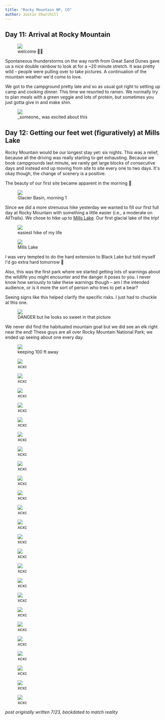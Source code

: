 ```yaml
---
title: "Rocky Mountain NP, CO"
author: Justin Churchill
---
```


## Day 11: Arrival at Rocky Mountain
<!-- double rainbow -->
<figure>
    <img src="https://lh3.googleusercontent.com/pw/AM-JKLXnN2t8wRxelI3F9r9s6IyojsmKRF-imyfP-b871Vp2T1L3xhhcTrcoP_Aff8Asl-1fhUL5WUMkw1yAD7N5grLmmyiATY04tFg_5BY96vpkfC3EW7CbMDpV5skRFj_k_mqHnxXBNfYvps5efq3zCckbew=w1862-h1396-no?authuser=0">
    <figcaption>welcome 🌈🌈</figcaption>
</figure>

Spontaneous thunderstorms on the way north from Great Sand Dunes gave us a nice double rainbow to look at for a ~20 minute stretch. It was pretty wild – people were pulling over to take pictures. A continuation of the mountain weather we'd come to love.

We got to the campground pretty late and so as usual got right to setting up camp and cooking dinner. This time we resorted to ramen. We normally try to plan meals with a green veggie and lots of protein, but sometimes you just gotta give in and make shin.

<!-- making ramen -->
<figure>
    <img src="https://lh3.googleusercontent.com/pw/AM-JKLVljaOESgbvJWqRnzND06rDfrWe0dPjduBajf7YkuRvUlz_fxr-6lEW070KFRsBpdaKkc9w_OQagoHRfGsVdUFryQC-XBE7AsvLy2rx7cPK3HE4z59USGpqTgqHQWfGKiQrlrqb6sav5Di2_Xl_eufLhA=w1862-h1396-no?authuser=0">
    <figcaption>_someone_ was excited about this</figcaption>
</figure>

## Day 12: Getting our feet wet (figuratively) at Mills Lake

Rocky Mountain would be our longest stay yet: six nights. This was a relief, because all the driving was really starting to get exhausting. Because we book campgrounds last minute, we rarely get large blocks of consecutive days and instead end up moving from site to site every one to two days. It's okay though, the change of scenery is a positive.

The beauty of our first site became apparent in the morning 🌄

<!-- first campground at glacier basin -->
<figure>
    <img src="https://lh3.googleusercontent.com/pw/AM-JKLVcpKZWdJPE0hsp5C7nWEEdNG5PM-TM_48EJ8sDExBoo17dSXnBRwiiwfuPt_FAZBhiQxda3v-n2ygRBrbSCAO5YxlPmyC74BZhnJ3u3ZAkBembDeROvgvcYpWZHBG-MIVHLCJt-LdqUgK7nsmVfOWosQ=w1862-h1396-no?authuser=0">
    <figcaption>Glacier Basin, morning 1</figcaption>
</figure>

Since we did a more strenuous hike yesterday we wanted to fill our first full day at Rocky Mountain with something a little easier (i.e., a moderate on AllTrails). We chose to hike up to [Mills Lake](https://www.alltrails.com/trail/us/colorado/mills-lake-via-glacier-gorge-trail?u=m). Our first glacial lake of the trip!

<!-- standing on rock at mills lake of first hike -->
<figure>
    <img src="https://lh3.googleusercontent.com/pw/AM-JKLVsFlOg8fmMmDjITm2GkuSzIIOEj5acLSG7qKsECAw9SOLCdvw7H6BjtMZ_QAv0_ia4CakqwEAprvb1weYkob1qCcj6sN2TgDbLSWkDjUGgIe4ub92TCkZ8Lj5xKm9ESVsRI0eApWiNNZvuTKCraqqoxQ=w1862-h1396-no?authuser=0">
    <figcaption>easiest hike of my life</figcaption>
</figure>

<!-- mills lake -->
<figure>
    <img src="https://lh3.googleusercontent.com/pw/AM-JKLXAepeidH3EGxmCDUwnhL63ebMRCp5Y_oIzVRuQxBRQfLplakGfXYPOUWD3ozHtwyweSX8Jg4O5K8JaME4C91r0uY7WQjkJKe94MxPqtbXn_oe070TYXFkVX0TcAB2S1OYvO_6loZF6jKmhtNxCZ9PP7w=w1862-h1396-no?authuser=0">
    <figcaption>Mills Lake</figcaption>
</figure>

I was very tempted to do the hard extension to Black Lake but told myself I'd go extra hard tomorrow 💪

Also, this was the first park where we started getting lots of warnings about the wildlife you might encounter and the danger it poses to you. I never know how seriously to take these warnings though – am I the intended audience, or is it more the sort of person who tries to pet a bear?

Seeing signs like this helped clarify the specific risks. I just had to chuckle at this one. 

<!-- habituated mountain goat sign -->
<figure>
    <img src="https://lh3.googleusercontent.com/pw/AM-JKLU28cM-nXsyPoNfIZgxLG5G1m6YciFWKU7jbVUVBMm8N3PDA5YIFs5FRK1p5ysaZSE_St88KtdQlEdxt7Q-tg-4wnaQWQbykttI3TS5K46Bl73DzHlvHn2oG9in0VlPsk4gU9FJF3X7__IqP9ysQzy-Xg=w1862-h1396-no?authuser=0">
    <figcaption>DANGER but he looks so sweet in that picture</figcaption>
</figure>

We never did find the habituated mountain goat but we did see an elk right near the end! These guys are all over Rocky Mountain National Park; we ended up seeing about one every day.

<!-- elk at end of mills lake -->
<figure>
    <img src="https://lh3.googleusercontent.com/pw/AM-JKLVewhSwuAl7mNzC7GNW1HH6lJK8hyM-Yn1GVf1SDo44DR5XOkud_jM-820310B-ITNZamP4VosdKJis9pNsVbZNgottsyoWQEX_3Xq0I2JiQSzkdALf2QtOKI2Z46Z-MO-6UirOoastlyvnvBweyw10Ww=w1862-h1396-no?authuser=0">
    <figcaption>keeping 100 ft away</figcaption>
</figure>


<!-- judy at dream lake overlook, on the way up to flattop -->
<figure>
    <img src="https://lh3.googleusercontent.com/pw/AM-JKLUKaAjW5hqse6Aczt_zNooUMF8mj0xktJYuf9Oqd3ES3vWw1nXwaXnFAc-k1NwL2pZTRrodKMF0urSE-uarzYF5vp4RGBit7y6Ur9N4EXLBj8l6fx4TipA1nbOXiUaTs4OyS6CuQKTRlyUTGVUwj5thMw=w1862-h1396-no?authuser=0">
    <figcaption>xcxc</figcaption>
</figure>



<!-- posing marmot on way up to flattop -->
<figure>
    <img src="https://lh3.googleusercontent.com/pw/AM-JKLUUTJFehn9dX82dvadwLboqNkP4dEAsYi0aUJeiM4vr_hoENLqzsfBwdpXmEhKJ8ruVs5NrIClHicpisw5fqUrnIRLy5Py5lkc0dltv7jvis8mgAAyyqTqHcDkB_84iNbTMAgpVbzWKyyTeAmgEMpm5cw=w1862-h1396-no?authuser=0">
    <figcaption>xcxc</figcaption>
</figure>


<!-- judy traversing snowfield just before flattop summit -->
<figure>
    <img src="https://lh3.googleusercontent.com/pw/AM-JKLVm3g6jww0xBMe2DfcC8FcLx37_Bv4J8KnMU50VAKBDe2n35xV1qmMuLhHAuKjk6-Z7wyNRW-JewBqBtgnD_K-U6kprQgiCjYxRhtPkZO24j20ucA3dPxCUlMmOgy5SSV759dkneGYBIM6kc8cDtraSDw=w1862-h1396-no?authuser=0">
    <figcaption>xcxc</figcaption>
</figure>


<!-- tyndall glacier danger sign -->
<figure>
    <img src="https://lh3.googleusercontent.com/pw/AM-JKLWUY4nj0m1P3yPN71gctCVyMdSFjR-pDlJmHuhjT-vDO5nxutQGIl0Sun_RaXfmtjspC8R4GhjdtMM5w3DN4Coy0Z8Jf7hgRmyrqKRj_hGWcmw_OOijy_SzfGF0DSGumalhluZhFdl5MHdw_pbxf5UwVA=w1862-h1396-no?authuser=0">
    <figcaption>xcxc</figcaption>
</figure>


<!-- me, made it to hallett peak -->
<figure>
    <img src="https://lh3.googleusercontent.com/pw/AM-JKLVAbtPJU6_SS-Vfalr0HdPbFH699lxpTjgo-WnypIJ0zUnmfsExc_6ZSdhxvNLOfAScnWCiiMQZKxj20MbqHsxagT8g19FsYtuz0vB0pr1ecoDcgjDr1gTdIERwUDQvF0HGVBCCe9W5xQfa-r1qnviivw=w1048-h1396-no?authuser=0">
    <figcaption>xcxc</figcaption>
</figure>


<!-- judy with elk looking in the bus window -->
<figure>
    <img src="https://lh3.googleusercontent.com/pw/AM-JKLWzXFGFefvzfmtkC-mS9H6iLNU8rQ2BGEm479Zgq2rjl3jgBHq6gTfRBI2mJay567xoErj2luGsOXSyrY4RmRR3cBpCHI4jvOPIa5vG7jwZGRTCC-LJt6jdQE4H5ny0DUQFYaTFRO4_4ZY1FRoRqaW9AQ=w1862-h1396-no?authuser=0">
    <figcaption>xcxc</figcaption>
</figure>


<!-- moraine park campground -->
<figure>
    <img src="https://lh3.googleusercontent.com/pw/AM-JKLVpLQ-hhEeg8aa8tSJ8FMUXJ12ECnASL0D0c7ldN6m5V5AbN8X8s_hIrzfxc1ZZ_0wTsWvdQUexd6uNiYj3TBFXRXM_HHGPILRx4M0qcS8r0Jeg6sa_OXiLAfCF30DV14_H3Px_HzKnh4vbXg7c4SJcYQ=w1862-h1396-no?authuser=0">
    <figcaption>xcxc</figcaption>
</figure>


<!-- judy me and ethan at bear/nymph lake -->
<figure>
    <img src="https://lh3.googleusercontent.com/pw/AM-JKLX4-4grwXv7OLuI4bGw9IBwiH2-zh_8rGVhhTPoLnQFi3j45dBV3hart85no3f65z52VPQG_lGIn6pKZq3Uvl9o3l5WI_1Dfi-j2HHIl6OvTSWOtYyQOjnWaZnHCFxMU4ffuiVCGnToveqE0YQSFiJp3A=w1860-h1396-no?authuser=0">
    <figcaption>xcxc</figcaption>
</figure>


<!-- judy and i at lake haiyaha -->
<figure>
    <img src="https://lh3.googleusercontent.com/pw/AM-JKLWJXL78OYra0lYBeOkR6GAv4FK8_gzu5h6F654Cr4g_r5c4AAFW0ZrWHTBuOtVQ0KXDbZsTyGH2IoQLdx4nfdlFR7KWW0SWYkLgqh-AHSfNojnKzGOgPvG5hUGZMaDSSBjR7ntfLPelaVMeeVDl2iYeTw=w1048-h1396-no?authuser=0">
    <figcaption>xcxc</figcaption>
</figure>


<!-- fourth of july double stacker -->
<figure>
    <img src="https://lh3.googleusercontent.com/pw/AM-JKLUPPggs6tjjJgQ8Wgf0Mne1IRPRv7gdOXyNvlfnqy1onG1Wj-KW1a5NVNrcvz12_erhjAKPSrrTtfgAJMNQ6vHIYIb1qoOPrtQBg-w9e4lLM1jlRiD63XkqYViY4TEgKxGq0yKGdUwKFwcz0LN9nv4Scw=w1048-h1396-no?authuser=0">
    <figcaption>xcxc</figcaption>
</figure>


<!-- judy making smores -->
<figure>
    <img src="https://lh3.googleusercontent.com/pw/AM-JKLXYC2uCl81Sj2waFOq-V9fCbVHMDXaFfL-TNgWwDh6G12Xqugf70iAPqEVxUfoEi8dlgg6CMXVj7V7AKi5nr4dThVvAIEtBp97_cznmGSsQuBt1wo7AFwGCf8e8hDRJzFKLTAzdA-sYhc40nqIvx8x5lA=w1862-h1396-no?authuser=0">
    <figcaption>xcxc</figcaption>
</figure>


<!-- nice sunset over the mountains that night -->
<figure>
    <img src="https://lh3.googleusercontent.com/pw/AM-JKLU4vF-AHAU1Jx7fHaSGb5OhDNdtrdqIdDAeFt5BiaA4jyAkuhTjjLPapzJAr8T-G7WNkPsde8a6k5TMh93kmktQtPwQCpqVf9EBjRlK8gibVATwVXgcnC3EZX1mQVpA-UWYvq4jDt7Tt5HAWwL1Cf7N9A=w1862-h1396-no?authuser=0">
    <figcaption>xcxc</figcaption>
</figure>


<!-- my perfect smore -->
<figure>
    <img src="https://lh3.googleusercontent.com/pw/AM-JKLWqC8o1OhSl0MekUVgiqUEoWuyS5Vmm_7QEojc9ZLHveFgTo3LeuiF4YAsg6p1g15rfUlBPgwpNFE3U7XKuh5AQT3rmZRxcjjFhuxpX1yX3TSAO_-yFQIhHqrh407t4GV-HeEkqwW0blRiGMd2kyOZXRQ=w1048-h1396-no?authuser=0">
    <figcaption>xcxc</figcaption>
</figure>


<!-- heading out to sky pond -->
<figure>
    <img src="https://lh3.googleusercontent.com/pw/AM-JKLW4ffWOZTq5fXpc-Ll9CysFdJ3WudaqspSpuPSXI3XkislcXkm0-mngzRjKd6Bg2s0lRjEwJDChBV05OZeuASaEkInRWpNcOnTozR3SUkGyA5wI2NT0lm-w_C1CfR7y9PZI7caA7BEJt9K0YZMhvxUudw=w1048-h1396-no?authuser=0">
    <figcaption>xcxc</figcaption>
</figure>


<!-- waterfall below sky pond -->
<figure>
    <img src="https://lh3.googleusercontent.com/pw/AM-JKLWHLVSF7ZR21ofKdQXx8cpAbUHO7Fs2WvzivrEmnbwjU0DTS3sYbdUkIPse323fXJ_ORVedbEUXxLkhIJ9ZIf1pCeEgxQbOUyviIq1E5cZCWzAnaNa7TJp7KlrYvUyq6n79hlJQh_hPu17oY4ncjta6dA=w1048-h1396-no?authuser=0">
    <figcaption>xcxc</figcaption>
</figure>


<!-- me partway up the rocky climb to sky pond looking down -->
<figure>
    <img src="https://lh3.googleusercontent.com/pw/AM-JKLX4MoLvWqWqRK_xYfrmiZl3TA5blhdVJOy_hb6qY2tyfFlkLzJ7YkrHIBJYbKv9fjW93FAUy2OczzAQ71-9gsw8MCR3iNS0Q7CNnCaze3ZDmczfA4hM3x3hmZXZamzejq-7peKd6QjPGxO6IzGOcS-h2w=w1048-h1396-no?authuser=0">
    <figcaption>xcxc</figcaption>
</figure>


<!-- ethan standing in front of sky pond -->
<figure>
    <img src="https://lh3.googleusercontent.com/pw/AM-JKLWT1ZppZBxhSIThL3EycJRYJF8nRmi7ayR9SlzAHk4B_tm3jvvtKzG04rikdP8fcJKcrLBO9y0Oenh8F78JQnnfStNbhgg_IPCUs7988BvzDyFp_GeEN0c2Rf1b6GK77Ti8KDpxLiY_nLsGUCgOOnLj5Q=w1862-h1396-no?authuser=0">
    <figcaption>xcxc</figcaption>
</figure>


<!-- me in front of calypso cascades / ouzel falls -->
<figure>
    <img src="https://lh3.googleusercontent.com/pw/AM-JKLXXcgXze854EoKuEobDkMxtSV65lF29SEmxcW7AiAoXBBMj6d4L144BXPhFSES4EGVtwzZ6jdE0CubOXcQq-z_T12Yv7r6qjQpC0P7tPZTy07qNIc02wfSjilWzC6Aa_-7ky-NWpm39I3elw5b5SPSVkQ=w1048-h1396-no?authuser=0">
    <figcaption>xcxc</figcaption>
</figure>


<!-- from car, entering the old fall river road -->
<figure>
    <img src="https://lh3.googleusercontent.com/pw/AM-JKLURevNZLxllgq9aQVF3i5qDCvvXze_zyzAmXJFHHBbkoUO2rwJnxTMTKfAaEy0tbR5KWxAS7d24j59GWBU0rmWUpt-P1FjIHqZAPdDtuI80SbO4xb9jIljBuFNSFXQGpCIQzh78NjjdXs9-plA9lvzcMQ=w1862-h1396-no?authuser=0">
    <figcaption>xcxc</figcaption>
</figure>


<!-- standing with long plow stick at alpine ridge -->
<figure>
    <img src="https://lh3.googleusercontent.com/pw/AM-JKLV2V195i1NHsnHl9hy2chb5qT4yzahPy40QNpmwTCp96pbj3p1I1gqKHUiKqK0zMLcKXaLueVCsFpnCP21S0TUq7xwI7ZT62B9Tf5tebSRH1cl3C53R-ZMPm1pbk8ukqCzfD3CeIHHybKEL3Cvf0h607w=w1862-h1396-no?authuser=0">
    <figcaption>xcxc</figcaption>
</figure>


<!-- smiling with judy on alpine ridge -->
<figure>
    <img src="https://lh3.googleusercontent.com/pw/AM-JKLXsvXa07yl1cefEoIaooJcOxoSzLzLShV0gVfm55S60LRJO1Cgz-pFwYKfDoKzFD2--3B53qSWXzh1RfHzHcTNJAU67ZPMnDfZ2L60S5_3GMXOZR6MBO0MidBG2rZgxZK0PNU7fZOnGOetFPIQkQvzYOw=w1860-h1396-no?authuser=0">
    <figcaption>xcxc</figcaption>
</figure>


<!-- judy interacting with marmot on alpine ridge -->
<figure>
    <img src="https://lh3.googleusercontent.com/pw/AM-JKLVVjBoNKg-CW9CdSM_h3w7X1vBU9cXsWAiRqmy2n9Ik6ihI_09cgCVoEvL0y7UrmyDOUHBW3BHfVZpXqfhwlcadrgqgVBr30LL_Wt-759oeg-6v2qtuSnsGtXULxNu80pn8BtWIlap6BX3P5mDPvL159w=w1862-h1396-no?authuser=0">
    <figcaption>xcxc</figcaption>
</figure>


<!-- beautiful mountains view from alpine ridge -->
<figure>
    <img src="https://lh3.googleusercontent.com/pw/AM-JKLXgy7guihIZ5O6jTS-0LRSU2IdHt4n53V6HE4d0aMtYq9HU3bZkzDJoXWAyHZ9dLDUbBmIMJz_YaoHoe296fM5Ze0QYBIweDv7KSyZ_LKYsKLSQTGl2bSk4lFynSpbNJsVVgUhf2oNyiPuKUPWqIKOFwg=w1862-h1396-no?authuser=0">
    <figcaption>xcxc</figcaption>
</figure>


<!-- el yolo, on the way to grand teton -->
<figure>
    <img src="https://lh3.googleusercontent.com/pw/AM-JKLUaAx_WTXlr0k9NcEiUBsRHDbsX5dDE6DRJchaKKBEAxT1dnJo8UkSddMyPQgfCXeLbXgtrV9Kh3bWUoXbRocgusGnqwAckq2oM4C3Eg6k6nFUuOml9aITMbN-tNgFV_fVG9FVcecQI22rAnoG1nHzPEg=w1420-h1267-no?authuser=0">
    <figcaption>xcxc</figcaption>
</figure>

_post originally written 7/23, backdated to match reality_